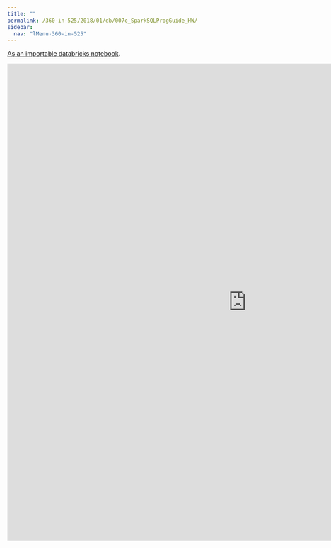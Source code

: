 ```yaml
---
title: ""
permalink: /360-in-525/2018/01/db/007c_SparkSQLProgGuide_HW/
sidebar:
  nav: "lMenu-360-in-525"
---
```


[As an importable databricks notebook](https://lamastex.github.io/scalable-data-science/360-in-525/2018/01/db/007c_SparkSQLProgGuide_HW.html).

<iframe src="https://lamastex.github.io/scalable-data-science/360-in-525/2018/01/db/007c_SparkSQLProgGuide_HW.html" width="1080" height="1080" frameborder="0"></iframe>

